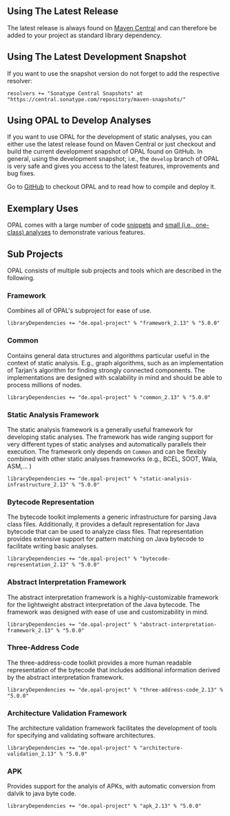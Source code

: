## Using The Latest Release

The latest release is always found on [Maven Central](https://search.maven.org/#search%7Cga%7C1%7Cde.opal-project) and can therefore be added to your project as standard library dependency.

## Using The Latest Development Snapshot

If you want to use the snapshot version do not forget to add the respective resolver:

    resolvers += "Sonatype Central Snapshots" at "https://central.sonatype.com/repository/maven-snapshots/"

## Using OPAL to Develop Analyses

If you want to use OPAL for the development of static analyses, you can either use the latest release found on Maven Central or just checkout and build the current development snapshot of OPAL found on GitHub. In general, using the development snapshot; i.e., the `develop` branch of OPAL is very safe and gives you access to the latest features, improvements and bug fixes.

Go to [GitHub](https://github.com/opalj/OPAL) to checkout OPAL and to read how to compile and deploy it.

## Exemplary Uses

OPAL comes with a large number of code [snippets](https://bitbucket.org/snippets/delors/) and [small (i.e., one-class) analyses](https://github.com/opalj/OPAL/tree/develop/DEVELOPING_OPAL/demos/src/main/scala/org/opalj) to demonstrate various features.

## Sub Projects

OPAL consists of multiple sub projects and tools which are described in the following.

### Framework
Combines all of OPAL's subproject for ease of use.

    libraryDependencies += "de.opal-project" % "framework_2.13" % "5.0.0"

### Common
Contains general data structures and algorithms particular useful in the context of static analysis. E.g., graph algorithms, such as
an implementation of Tarjan's algorithm for finding strongly connected components. The implementations are designed with scalability in mind and should be able to process millions of nodes.

    libraryDependencies += "de.opal-project" % "common_2.13" % "5.0.0"

### Static Analysis Framework
The static analysis framework is a generally useful framework for developing static analyses. The framework has wide ranging support for very different types of static analyses and automatically parallels their execution. The framework only depends on `Common` and can be flexibly combined with other static analyses frameworks (e.g., BCEL, SOOT, Wala, ASM,... ) 

    libraryDependencies += "de.opal-project" % "static-analysis-infrastructure_2.13" % "5.0.0"

### Bytecode Representation
The bytecode toolkit implements a generic infrastructure for parsing Java class files. Additionally,
it provides a default representation for Java bytecode that can be used to analyze class files. That
representation provides extensive support for pattern matching on Java bytecode to facilitate writing
basic analyses.

    libraryDependencies += "de.opal-project" % "bytecode-representation_2.13" % "5.0.0"

### Abstract Interpretation Framework
The abstract interpretation framework is a highly-customizable framework for the lightweight abstract interpretation of the Java bytecode. The framework was designed with ease of use and customizability in mind.

    libraryDependencies += "de.opal-project" % "abstract-interpretation-framework_2.13" % "5.0.0"

### Three-Address Code
The three-address-code toolkit provides a more human readable representation of the bytecode that includes additional information derived by the abstract interpretation framework.

    libraryDependencies += "de.opal-project" % "three-address-code_2.13" % "5.0.0"

### Architecture Validation Framework
The architecture validation framework facilitates the development of tools for specifying and validating software architectures.

    libraryDependencies += "de.opal-project" % "architecture-validation_2.13" % "5.0.0"

### APK
Provides support for the analyis of APKs, with automatic conversion from dalvik to java byte code.

    libraryDependencies += "de.opal-project" % "apk_2.13" % "5.0.0"


[comment]: # "Exploring the Abstract Interpretation Framework"

[comment]: # "To get a good, first idea what the abstract interpretation framework can do, you can use the *BugPicker*. It enables you to perform some local abstract interpretations. To get good results it is usually necessary to load the JDK and all related libraries."
